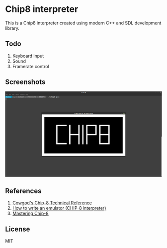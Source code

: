 # Chip8 interpreter

This is a Chip8 interpreter created using modern C++ and SDL development library. 

## Todo

1. Keyboard input
2. Sound
3. Framerate control

## Screenshots

![alt text](/img/logo.png)

## References

1. [Cowgod's Chip-8 Technical Reference](http://devernay.free.fr/hacks/chip8/C8TECH10.HTM#00EE)
2. [How to write an emulator (CHIP-8 interpreter)](http://www.multigesture.net/articles/how-to-write-an-emulator-chip-8-interpreter/)
3. [Mastering Chip-8](http://mattmik.com/files/chip8/mastering/chip8.html)



## License

MIT
